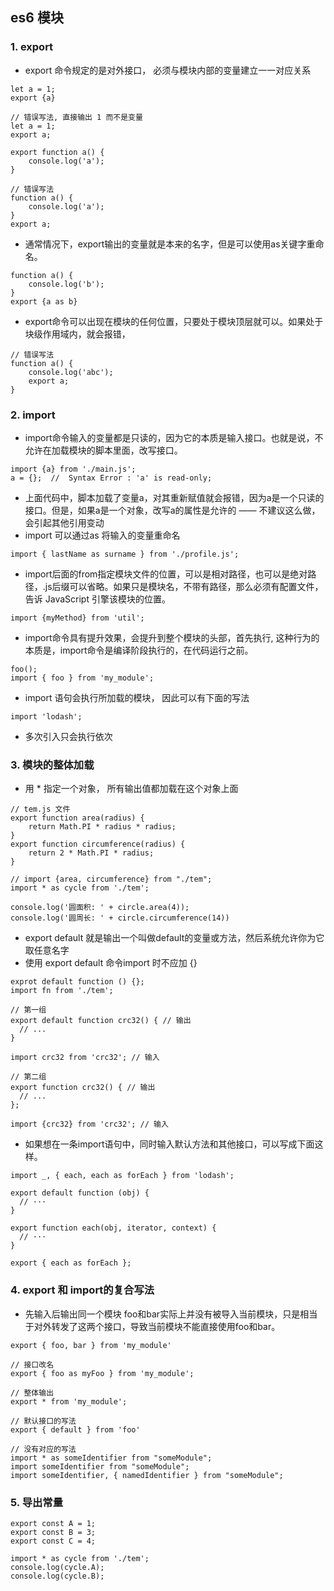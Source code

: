 ## es6 模块
### 1. export 
- export 命令规定的是对外接口， 必须与模块内部的变量建立一一对应关系
```
let a = 1;
export {a}
```
```
// 错误写法, 直接输出 1 而不是变量
let a = 1;
export a;
```
```
export function a() {
    console.log('a');
}
```
```
// 错误写法
function a() {
    console.log('a');
}
export a;
```
- 通常情况下，export输出的变量就是本来的名字，但是可以使用as关键字重命名。
```
function a() {
    console.log('b');
}
export {a as b}
```
- export命令可以出现在模块的任何位置，只要处于模块顶层就可以。如果处于块级作用域内，就会报错，
```
// 错误写法
function a() {
    console.log('abc');
    export a;
}
```
### 2. import
- import命令输入的变量都是只读的，因为它的本质是输入接口。也就是说，不允许在加载模块的脚本里面，改写接口。
```
import {a} from './main.js';
a = {};  //  Syntax Error : 'a' is read-only;
```
- 上面代码中，脚本加载了变量a，对其重新赋值就会报错，因为a是一个只读的接口。但是，如果a是一个对象，改写a的属性是允许的 —— 不建议这么做，会引起其他引用变动
- import 可以通过as 将输入的变量重命名
```
import { lastName as surname } from './profile.js';
```
- import后面的from指定模块文件的位置，可以是相对路径，也可以是绝对路径，.js后缀可以省略。如果只是模块名，不带有路径，那么必须有配置文件，告诉 JavaScript 引擎该模块的位置。
```
import {myMethod} from 'util';
```
- import命令具有提升效果，会提升到整个模块的头部，首先执行, 这种行为的本质是，import命令是编译阶段执行的，在代码运行之前。
```
foo();
import { foo } from 'my_module';
```
- import 语句会执行所加载的模块， 因此可以有下面的写法
```
import 'lodash';
```
- 多次引入只会执行依次
### 3. 模块的整体加载
- 用 * 指定一个对象， 所有输出值都加载在这个对象上面
```
// tem.js 文件
export function area(radius) {
    return Math.PI * radius * radius;
}
export function circumference(radius) {
    return 2 * Math.PI * radius;
}
```
```
// import {area, circumference} from "./tem";
import * as cycle from './tem';

console.log('圆面积: ' + circle.area(4));
console.log('圆周长: ' + circle.circumference(14))
```
- export default 就是输出一个叫做default的变量或方法，然后系统允许你为它取任意名字
- 使用 export default 命令import 时不应加 {}
```
exprot default function () {};
import fn from './tem';
```
```
// 第一组
export default function crc32() { // 输出
  // ...
}

import crc32 from 'crc32'; // 输入

// 第二组
export function crc32() { // 输出
  // ...
};

import {crc32} from 'crc32'; // 输入
```
- 如果想在一条import语句中，同时输入默认方法和其他接口，可以写成下面这样。
```
import _, { each, each as forEach } from 'lodash';
```
```
export default function (obj) {
  // ···
}

export function each(obj, iterator, context) {
  // ···
}

export { each as forEach };
```
### 4. export 和 import的复合写法
- 先输入后输出同一个模块 foo和bar实际上并没有被导入当前模块，只是相当于对外转发了这两个接口，导致当前模块不能直接使用foo和bar。
```
export { foo, bar } from 'my_module'
```
```
// 接口改名
export { foo as myFoo } from 'my_module';

// 整体输出
export * from 'my_module';
```
```
// 默认接口的写法
export { default } from 'foo'
```
```
// 没有对应的写法
import * as someIdentifier from "someModule";
import someIdentifier from "someModule";
import someIdentifier, { namedIdentifier } from "someModule";
```
### 5. 导出常量
```
export const A = 1;
export const B = 3;
export const C = 4;
```
```
import * as cycle from './tem';
console.log(cycle.A);
console.log(cycle.B);
```
